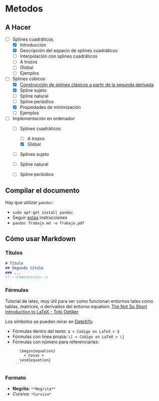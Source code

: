 # Metodos

## A Hacer

- [ ] Splines cuadráticos
	- [X] Introducción
	- [X] Descripción del espacio de splines cuadráticos
	- [ ] Interpolación con splines cuadráticos
   	- [ ] A trozos
   	- [ ] Global
	- [ ] Ejemplos
- [ ] Splines cúbicos
	- [X] [Construcción de splines clásicos a partir de la segunda derivada](https://en.wikiversity.org/wiki/Cubic_Spline_Interpolation)
   	- [X] Spline sujeto
   	- [ ] Spline natural
   	- [ ] Spline periódico
	- [X] Propiedades de minimización
	- [ ] Ejemplos
- [ ] Implementación en ordenador
	- [ ] Splines cuadráticos
      - [ ] A trozos
      - [X] Global
	- [ ] Splines sujeto
	- [ ] Spline natural
	- [ ] Spline periódico


## Compilar el documento

Hay que utilizar `pandoc`:

- `sudo apt-get install pandoc`
- Seguir [estas](http://pandoc.org/installing.html#linux) instrucciones
- `pandoc Trabajo.md -o Trabajo.pdf`

## Cómo usar Markdown

### Títulos
```md
# Título
## Segundo título
### ...
<!---Comentarios-->
```

### Fórmulas

Tutorial de latex, muy útil para ver como funcionan entornos tales como tablas, 
matrices, o derivados del entorno equation: 
[The Not So Short Introduction to LaTeX - Tobi Oetiker](https://tobi.oetiker.ch/lshort/lshort.pdf)

Los símbolos se pueden mirar en [DeteXify](http://detexify.kirelabs.org/classify.html).
- Fórmulas dentro del texto: `$ < Código en LaTeX > $`
- Fórmulas con linea propia: `\[ < Código en LaTeX > \]`
- Fórmulas con número para referenciarlas:
     ```md
        \begin{equation}
          < Cosas >
        \end{equation}
      ```
### Formato

 - **Negrita**: `**Negrita**`
 - *Cursiva*: `*Cursiva*`

